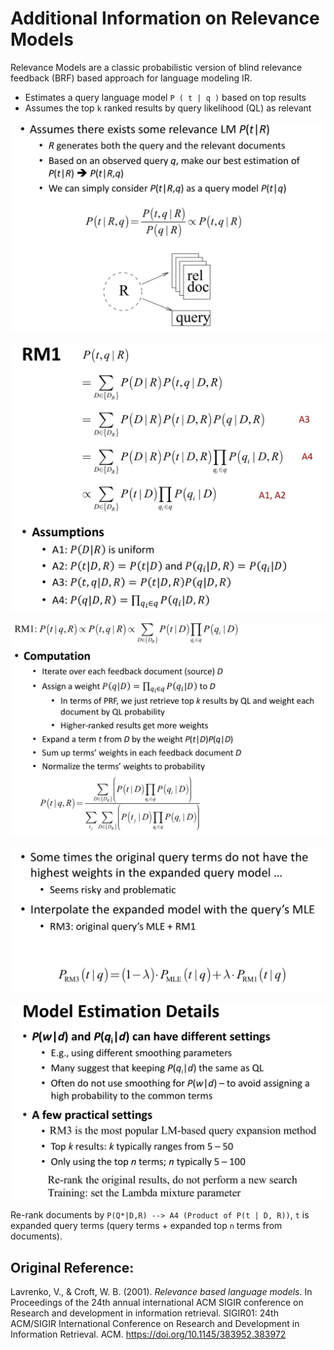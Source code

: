 # Additional Information on Relevance Models

Relevance Models are a classic probabilistic version of blind relevance feedback (BRF) based approach for language
modeling IR.

- Estimates a query language model `P ( t | q )` based on top results
- Assumes the top `k` ranked results by query likelihood (QL) as relevant

![RM Intro](https://github.com/sin-of-sloth/probabilistic-ranking/blob/master/relevance_models/assets/img/rm-1.png)

![RM1 Computation 1](https://github.com/sin-of-sloth/probabilistic-ranking/blob/master/relevance_models/assets/img/rm-2.png)

![RM1 Computation 2](https://github.com/sin-of-sloth/probabilistic-ranking/blob/master/relevance_models/assets/img/rm-3.png)

![RM3 Intro](https://github.com/sin-of-sloth/probabilistic-ranking/blob/master/relevance_models/assets/img/rm-4.png)

![RM3 Computation](https://github.com/sin-of-sloth/probabilistic-ranking/blob/master/relevance_models/assets/img/rm-5.png)

Re-rank documents by `P(Q*|D,R) --> A4 (Product of P(t | D, R))`, `t` is expanded query terms (query terms + expanded
top `n` terms from documents).

## Original Reference:
Lavrenko, V., & Croft, W. B. (2001). _Relevance based language models_. In Proceedings of the 24th annual international
ACM SIGIR conference on Research and development in information retrieval. SIGIR01: 24th ACM/SIGIR International
Conference on Research and Development in Information Retrieval. ACM. https://doi.org/10.1145/383952.383972
